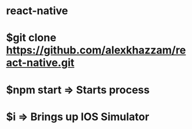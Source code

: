 # react-native

# $git clone https://github.com/alexkhazzam/react-native.git

# $npm start => Starts process

# $i => Brings up IOS Simulator 

